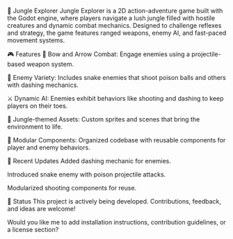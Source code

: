🌴 Jungle Explorer
Jungle Explorer is a 2D action-adventure game built with the Godot engine, where players navigate a lush jungle filled with hostile creatures and dynamic combat mechanics. Designed to challenge reflexes and strategy, the game features ranged weapons, enemy AI, and fast-paced movement systems.

🎮 Features
🏹 Bow and Arrow Combat: Engage enemies using a projectile-based weapon system.

🐍 Enemy Variety: Includes snake enemies that shoot poison balls and others with dashing mechanics.

⚔️ Dynamic AI: Enemies exhibit behaviors like shooting and dashing to keep players on their toes.

🌿 Jungle-themed Assets: Custom sprites and scenes that bring the environment to life.

🧩 Modular Components: Organized codebase with reusable components for player and enemy behaviors.

📅 Recent Updates
Added dashing mechanic for enemies.

Introduced snake enemy with poison projectile attacks.

Modularized shooting components for reuse.

📌 Status
This project is actively being developed. Contributions, feedback, and ideas are welcome!

Would you like me to add installation instructions, contribution guidelines, or a license section?
